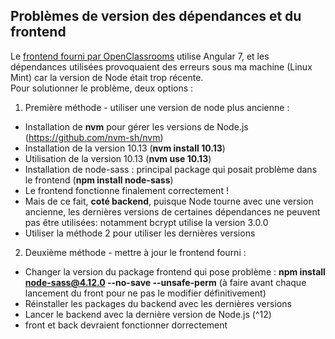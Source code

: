 

## Problèmes de version des dépendances et du frontend
Le [frontend fourni par OpenClassrooms](https://github.com/OpenClassrooms-Student-Center/dwj-projet6) utilise Angular 7, et les dépendances utilisées provoquaient des erreurs sous ma machine (Linux Mint) car la version de Node était trop récente.   
Pour solutionner le problème, deux options :
1. Première méthode - utiliser une version de node plus ancienne :
  - Installation de **nvm** pour gérer les versions de Node.js (https://github.com/nvm-sh/nvm)
  - Installation de la version 10.13 (**nvm install 10.13**)
  - Utilisation de la version 10.13  (**nvm use 10.13**)
  - Installation de node-sass : principal package qui posait problème dans le frontend (**npm install node-sass**)
  - Le frontend fonctionne finalement correctement !
  - Mais de ce fait, **coté backend**, puisque Node tourne avec une version ancienne, les dernières versions de certaines dépendances ne peuvent pas être utilisées: notamment bcrypt utilise la version 3.0.0
  - Utiliser la méthode 2 pour utiliser les dernières versions
2. Deuxième méthode - mettre à jour le frontend fourni :
  - Changer la version du package frontend qui pose problème : **npm install node-sass@4.12.0 --no-save --unsafe-perm** (à faire avant chaque lancement du front pour ne pas le modifier définitivement)
  - Réinstaller les packages du backend avec les dernières versions
  - Lancer le backend avec la dernière version de Node.js (^12)
  - front et back devraient fonctionner dorrectement
